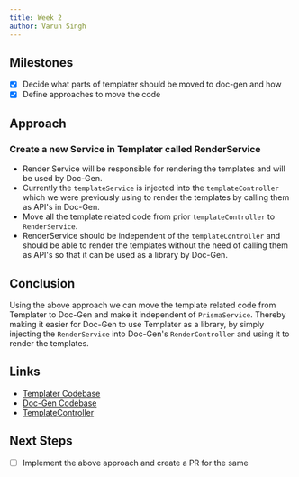 ```yaml
---
title: Week 2
author: Varun Singh   
---
```


## Milestones
- [x] Decide what parts of templater should be moved to doc-gen and how
- [x] Define approaches to move the code

## Approach
### Create a new Service in Templater called RenderService
- Render Service will be responsible for rendering the templates and will be used by Doc-Gen.
- Currently the `templateService` is injected into the `templateController` which we were previously using to render the templates by calling them as API's in Doc-Gen.
- Move all the template related code from prior `templateController`  to  `RenderService`.
- RenderService should be independent of the `templateController` and should be able to render the templates without the need of calling them as API's so that it can be used as a library by Doc-Gen.  

## Conclusion
Using the above approach we can move the template related code from Templater to Doc-Gen and make it independent of `PrismaService`. Thereby making it easier for Doc-Gen to use Templater as a library, by simply injecting the `RenderService` into Doc-Gen's `RenderController` and using it to render the templates.

## Links
- [Templater Codebase](https://github.com/Samagra-Development/templater)
- [Doc-Gen Codebase](https://github.com/Samagra-Development/Doc-Generator)
- [TemplateController](https://github.com/Samagra-Development/templater/blob/master/api/src/core/template/template.controller.ts)

## Next Steps
- [ ] Implement the above approach and create a PR for the same